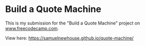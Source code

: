 # Build a Quote Machine

This is my submission for the "Build a Quote Machine" project on www.freecodecamp.com.

View here: https://samuelnewhouse.github.io/quote-machine/